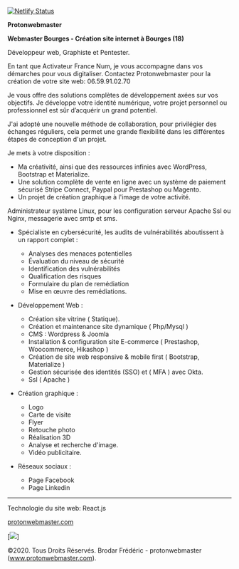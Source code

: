 [![Netlify Status](https://api.netlify.com/api/v1/badges/6418cf33-9138-49ba-92b5-04a5ee3300de/deploy-status)](https://app.netlify.com/sites/stupefied-snyder-249add/deploys)

**Protonwebmaster**

**Webmaster Bourges - Création site internet à Bourges (18)**

Développeur web, Graphiste et Pentester.

En tant que Activateur France Num, je vous accompagne dans vos démarches pour vous digitaliser.
Contactez Protonwebmaster pour la création de votre site web: 06.59.91.02.70

Je vous offre des solutions complètes de développement axées sur vos objectifs. 
Je développe votre identité numérique, votre projet personnel ou professionnel est sûr d’acquérir un grand potentiel.

J'ai adopté une nouvelle méthode de collaboration, pour privilégier des échanges réguliers, cela permet une grande flexibilité dans les différentes étapes de conception d'un projet.

Je mets à votre disposition :

- Ma créativité, ainsi que des ressources infinies avec WordPress, Bootstrap et Materialize.
- Une solution complète de vente en ligne avec un système de paiement sécurisé Stripe Connect, Paypal pour Prestashop ou Magento.
- Un projet de création graphique à l'image de votre activité.

Administrateur système Linux, pour les configuration serveur Apache Ssl ou Nginx, messagerie avec smtp et sms.

* Spécialiste en cybersécurité, les audits de vulnérabilités aboutissent à un rapport complet : 

   - Analyses des menaces potentielles
   - Évaluation du niveau de sécurité
   - Identification des vulnérabilités
   - Qualification des risques
   - Formulaire du plan de remédiation
   - Mise en œuvre des remédiations.

* Développement Web :

   - Création site vitrine ( Statique).
   - Création et maintenance site dynamique ( Php/Mysql )
   - CMS : Wordpress & Joomla
   - Installation & configuration site E-commerce ( Prestashop, Woocommerce, Hikashop )    
   - Création de site web responsive & mobile first ( Bootstrap, Materialize )
   - Gestion sécurisée des identités (SSO) et ( MFA ) avec Okta. 
   - Ssl ( Apache )    

* Création graphique :

   - Logo
   - Carte de visite
   - Flyer
   - Retouche photo
   - Réalisation 3D
   - Analyse et recherche d'image.
   - Vidéo publicitaire.

* Réseaux sociaux :

   - Page Facebook
   - Page Linkedin


------------------------------------------------------------------------------------

Technologie du site web: React.js

[protonwebmaster.com](https://www.protonwebmaster.com/)


[<img src="https://dev.fredericbrodar.com/img/protonwebmaster-site-min.jpg" />]


©2020. Tous Droits Réservés. Brodar Frédéric - protonwebmaster (www.protonwebmaster.com).